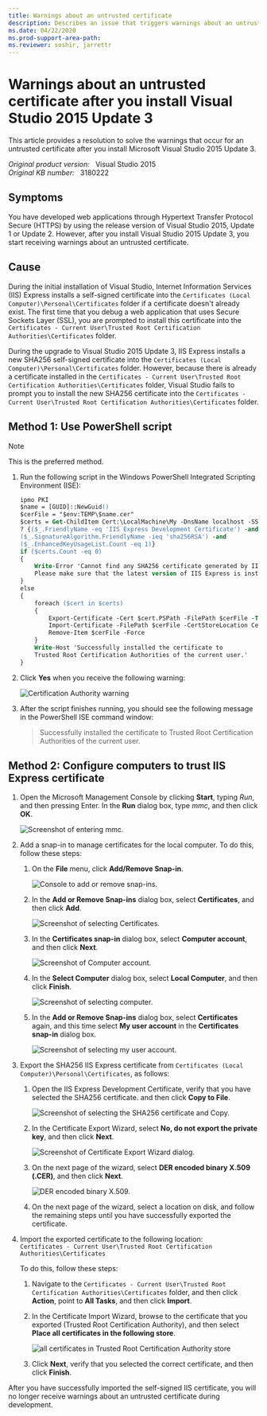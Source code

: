 ```yaml
---
title: Warnings about an untrusted certificate
description: Describes an issue that triggers warnings about an untrusted certificate after you install Visual Studio 2015 Update 3. Provides a resolution.
ms.date: 04/22/2020
ms.prod-support-area-path:
ms.reviewer: soshir, jarrettr
---
```

# Warnings about an untrusted certificate after you install Visual Studio 2015 Update 3

This article provides a resolution to solve the warnings that occur for an untrusted certificate after you install Microsoft Visual Studio 2015 Update 3.

_Original product version:_ &nbsp; Visual Studio 2015  
_Original KB number:_ &nbsp; 3180222

## Symptoms

You have developed web applications through Hypertext Transfer Protocol Secure (HTTPS) by using the release version of Visual Studio 2015, Update 1 or Update 2. However, after you install Visual Studio 2015 Update 3, you start receiving warnings about an untrusted certificate.

## Cause

During the initial installation of Visual Studio, Internet Information Services (IIS) Express installs a self-signed certificate into the `Certificates (Local Computer)\Personal\Certificates` folder if a certificate doesn't already exist. The first time that you debug a web application that uses Secure Sockets Layer (SSL), you are prompted to install this certificate into the `Certificates - Current User\Trusted Root Certification Authorities\Certificates` folder.

During the upgrade to Visual Studio 2015 Update 3, IIS Express installs a new SHA256 self-signed certificate into the `Certificates (Local Computer)\Personal\Certificates` folder. However, because there is already a certificate installed in the `Certificates - Current User\Trusted Root Certification Authorities\Certificates` folder, Visual Studio fails to prompt you to install the new SHA256 certificate into the `Certificates - Current User\Trusted Root Certification Authorities\Certificates` folder.

## Method 1: Use PowerShell script

> [!NOTE]
> This is the preferred method.

1. Run the following script in the Windows PowerShell Integrated Scripting Environment (ISE):

    ```ps
    ipmo PKI
    $name = [GUID]::NewGuid()
    $cerFile = "$env:TEMP\$name.cer"
    $certs = Get-ChildItem Cert:\LocalMachine\My -DnsName localhost -SSLServerAuthentication |
    ? {($_.FriendlyName -eq 'IIS Express Development Certificate') -and
    ($_.SignatureAlgorithm.FriendlyName -ieq 'sha256RSA') -and
    ($_.EnhancedKeyUsageList.Count -eq 1)}
    if ($certs.Count -eq 0)
    {
        Write-Error 'Cannot find any SHA256 certificate generated by IIS Express.
        Please make sure that the latest version of IIS Express is installed.'
    }
    else
    {
        foreach ($cert in $certs)
        {
            Export-Certificate -Cert $cert.PSPath -FilePath $cerFile -Type CERT | Out-Null
            Import-Certificate -FilePath $cerFile -CertStoreLocation Cert:\CurrentUser\Root | Out-Null
            Remove-Item $cerFile -Force
        }
        Write-Host 'Successfully installed the certificate to
        Trusted Root Certification Authorities of the current user.'
    }
    ```

2. Click **Yes** when you receive the following warning:

    ![Certification Authority warning](./media/warnings-untrusted-certificate/certification-authority-warning.jpg)

3. After the script finishes running, you should see the following message in the PowerShell ISE command window:

    > Successfully installed the certificate to Trusted Root Certification Authorities of the current user.

## Method 2: Configure computers to trust IIS Express certificate

1. Open the Microsoft Management Console by clicking **Start**, typing *Run*, and then pressing Enter. In the **Run** dialog box, type *mmc*, and then click **OK**.

    ![Screenshot of entering mmc.](./media/warnings-untrusted-certificate/mmc.jpg)

2. Add a snap-in to manage certificates for the local computer. To do this, follow these steps:
   1. On the **File** menu, click **Add/Remove Snap-in**.

      ![Console to add or remove snap-ins.](./media/warnings-untrusted-certificate/add-or-remove-snap-ins.jpg)

   2. In the **Add or Remove Snap-ins** dialog box, select **Certificates**, and then click **Add**.

      ![Screenshot of selecting Certificates.](./media/warnings-untrusted-certificate/select-certificates.jpg)

   3. In the **Certificates snap-in** dialog box, select **Computer account**, and then click **Next**.

      ![Screenshot of Computer account.](./media/warnings-untrusted-certificate/certificates-snap-in.jpg)

   4. In the **Select Computer** dialog box, select **Local Computer**, and then click **Finish**.

       ![Screenshot of selecting computer.](./media/warnings-untrusted-certificate/select-computer.jpg)

   5. In the **Add or Remove Snap-ins** dialog box, select **Certificates** again, and this time select **My user account** in the **Certificates snap-in** dialog box.

      ![Screenshot of selecting my user account.](./media/warnings-untrusted-certificate/select-my-user-account.jpg)

3. Export the SHA256 IIS Express certificate from `Certificates (Local Computer)\Personal\Certificates`, as follows:
   1. Open the IIS Express Development Certificate, verify that you have selected the SHA256 certificate. and then click **Copy to File**.

      ![Screenshot of selecting the SHA256 certificate and Copy.](./media/warnings-untrusted-certificate/copy-to-file.jpg)

   2. In the Certificate Export Wizard, select **No, do not export the private key**, and then click **Next**.

      ![Screenshot of Certificate Export Wizard dialog.](./media/warnings-untrusted-certificate/certificate-export-wizard.jpg)

   3. On the next page of the wizard, select **DER encoded binary X.509 (.CER)**, and then click **Next**.

      ![DER encoded binary X.509.](./media/warnings-untrusted-certificate/der-encoded-binary-x-509.jpg)

   4. On the next page of the wizard, select a location on disk, and follow the remaining steps until you have successfully exported the certificate.

4. Import the exported certificate to the following location:  
    `Certificates - Current User\Trusted Root Certification Authorities\Certificates`

    To do this, follow these steps:

    1. Navigate to the `Certificates - Current User\Trusted Root Certification Authorities\Certificates` folder, and then click **Action**, point to **All Tasks**, and then click **Import**.

    2. In the Certificate Import Wizard, browse to the certificate that you exported (Trusted Root Certification Authority), and then select **Place all certificates in the following store**.

       ![all certificates in Trusted Root Certification Authority store](./media/warnings-untrusted-certificate/place-all-certificates.jpg)

    3. Click **Next**, verify that you selected the correct certificate, and then click **Finish**.

After you have successfully imported the self-signed IIS certificate, you will no longer receive warnings about an untrusted certificate during development.
